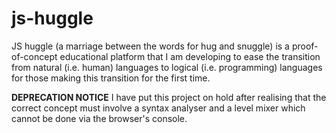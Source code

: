 # js-huggle

JS huggle (a marriage between the words for hug and snuggle) is a proof-of-concept educational platform that I am developing to ease the transition from natural (i.e. human) languages to logical (i.e. programming) languages for those making this transition for the first time.

**DEPRECATION NOTICE** I have put this project on hold after realising that the correct concept must involve a syntax analyser and a level mixer which cannot be done via the browser's console.

